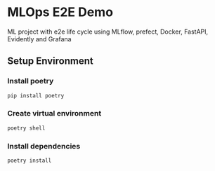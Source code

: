 # MLOps E2E Demo

ML project with e2e life cycle using MLflow, prefect, Docker, FastAPI, Evidently and Grafana

## Setup Environment

### Install poetry

```bash
pip install poetry
```

### Create virtual environment

```bash
poetry shell
```

### Install dependencies

```bash
poetry install
```

